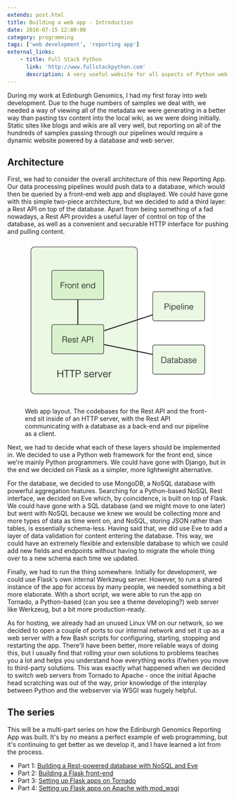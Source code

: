 ```yaml
---
extends: post.html
title: Building a web app - Introduction
date: 2016-07-15 12:00:00
category: programming
tags: ['web development', 'reporting app']
external_links:
    - title: Full Stack Python
      link: 'http://www.fullstackpython.com'
      description: A very useful website for all aspects of Python web development.
---
```


During my work at Edinburgh Genomics, I had my first foray into web development. Due to the huge numbers of samples we
deal with, we needed a way of viewing all of the metadata we were generating in a better way than pasting tsv content
into the local wiki, as we were doing initially. Static sites like blogs and wikis are all very well, but reporting on
all of the hundreds of samples passing through our pipelines would require a dynamic website powered by a database and
web server.

## Architecture
First, we had to consider the overall architecture of this new Reporting App. Our data processing pipelines would push
data to a database, which would then be queried by a front-end web app and displayed. We could have gone with this
simple two-piece architecture, but we decided to add a third layer: a Rest API on top of the database. Apart from being
something of a fad nowadays, a Rest API provides a useful layer of control on top of the database, as well as a
convenient and securable HTTP interface for pushing and pulling content.

<figure>
  <img src="/img/reporting_app_structure.png" />
  <p>
    Web app layout. The codebases for the Rest API and the front-end sit inside of an HTTP server,
    with the Rest API communicating with a database as a back-end and our pipeline as a client.
  </p>
</figure>


Next, we had to decide what each of these layers should be implemented in. We decided to use a Python web framework for
the front end, since we're mainly Python programmers. We could have gone with Django, but in the end we decided on Flask
as a simpler, more lightweight alternative.

For the database, we decided to use MongoDB, a NoSQL database with powerful aggregation features. Searching for a
Python-based NoSQL Rest interface, we decided on Eve which, by coincidence, is built on top of Flask. We could have gone
with a SQL database (and we might move to one later) but went with NoSQL because we knew we would be collecting more and
more types of data as time went on, and NoSQL, storing JSON rather than tables, is essentially schema-less. Having said
that, we did use Eve to add a layer of data validation for content entering the database. This way, we could have an
extremely flexible and extensible database to which we could add new fields and endpoints without having to migrate the
whole thing over to a new schema each time we updated.

Finally, we had to run the thing somewhere. Initially for development, we could use Flask's own internal Werkzeug
server. However, to run a shared instance of the app for access by many people, we needed something a bit more
elaborate. With a short script, we were able to run the app on Tornado, a Python-based (can you see a theme developing?)
web server like Werkzeug, but a bit more production-ready.

As for hosting, we already had an unused Linux VM on our network, so we decided to open a couple of ports to our
internal network and set it up as a web server with a few Bash scripts for configuring, starting, stopping and
restarting the app. There'll have been better, more reliable ways of doing this, but I usually find that rolling your
own solutions to problems teaches you a lot and helps you understand how everything works if/when you move to
third-party solutions. This was exactly what happened when we decided to switch web servers from Tornado to Apache -
once the initial Apache head scratching was out of the way, prior knowledge of the interplay between Python and the
webserver via WSGI was hugely helpful.

## The series
This will be a multi-part series on how the Edinburgh Genomics Reporting App was built. It's by no means a perfect
example of web programming, but it's continuing to get better as we develop it, and I have learned a lot from the
process.

- Part 1: [Building a Rest-powered database with NoSQL and Eve](/programming/2016/07/15/web_app_1_nosql_and_eve.html)
- Part 2: [Building a Flask front-end](/programming/2016/07/15/web_app_2_flask.html)
- Part 3: [Setting up Flask apps on Tornado](/programming/2016/07/19/web_app_3_tornado.html)
- Part 4: [Setting up Flask apps on Apache with mod_wsgi](/programming/2016/07/29/web_app_4_apache.html)
